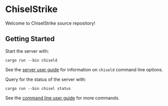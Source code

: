 # ChiselStrike

Welcome to ChiselStrike source repository!

## Getting Started

Start the server with:

```console
cargo run --bin chiseld
```

See the [server user guide](server/docs/manual.md) for information on `chiseld` command line options.

Query for the status of the server with:

```console
cargo run --bin chisel status
```

See the [command line user guide](cli/docs/manual.md) for more commands.
